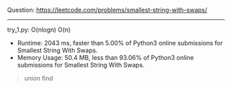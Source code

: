 Question: https://leetcode.com/problems/smallest-string-with-swaps/

---

try_1.py: O(nlogn) O(n)

* Runtime: 2043 ms, faster than 5.00% of Python3 online submissions for Smallest String With Swaps.
* Memory Usage: 50.4 MB, less than 93.06% of Python3 online submissions for Smallest String With Swaps.

> union find